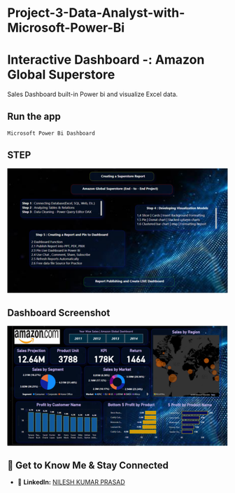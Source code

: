 # Project-3-Data-Analyst-with-Microsoft-Power-Bi

# Interactive Dashboard -:  Amazon Global Superstore

Sales Dashboard built-in Power bi and visualize Excel data.

## Run the app
```Powershell
Microsoft Power Bi Dashboard
```
## STEP
![image](Step.png)

## Dashboard Screenshot
![image](Dashboardimage.png)


## 🤝 Get to Know Me & Stay Connected

- 💼 **LinkedIn:** [NILESH KUMAR PRASAD](www.linkedin.com/in/nilesh-kumar-prasad-89253128b)
